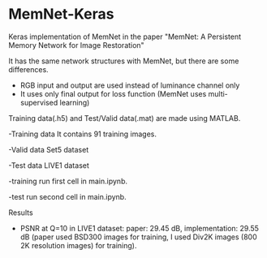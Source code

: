 # MemNet-Keras

Keras implementation of MemNet in the paper "MemNet: A Persistent Memory Network for Image Restoration"

It has the same network structures with MemNet, but there are some differences.
  - RGB input and output are used instead of luminance channel only
  - It uses only final output for loss function (MemNet uses multi-supervised learning)


Training data(.h5) and Test/Valid data(.mat) are made using MATLAB.

-Training data
  It contains 91 training images. 

-Valid data
  Set5 dataset

-Test data
  LIVE1 dataset

-training
  run first cell in main.ipynb.

-test
  run second cell in main.ipynb.


Results
  - PSNR at Q=10 in LIVE1 dataset: paper: 29.45 dB, implementation: 29.55 dB 
    (paper used BSD300 images for training, I used Div2K images (800 2K resolution images) for training).
